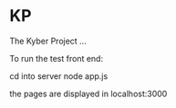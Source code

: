 # KP

The Kyber Project ...

To run the test front end:

cd into server
node app.js

the pages are displayed in localhost:3000